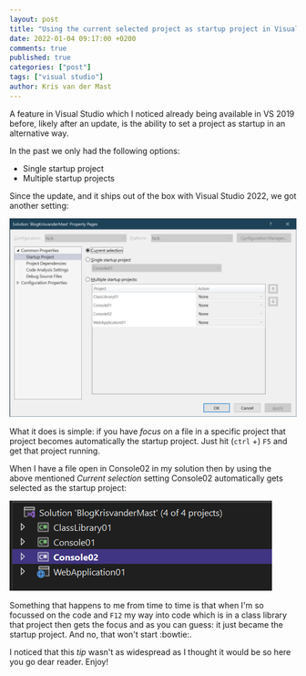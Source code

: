 ```yaml
---
layout: post
title: "Using the current selected project as startup project in Visual Studio"
date: 2022-01-04 09:17:00 +0200
comments: true
published: true
categories: ["post"]
tags: ["visual studio"]
author: Kris van der Mast
---
```

A feature in Visual Studio which I noticed already being available in VS 2019 before, likely after an update, is the ability to set a project as startup in an alternative way.  

In the past we only had the following options:

- Single startup project
- Multiple startup projects

Since the update, and it ships out of the box with Visual Studio 2022, we got another setting:  

![Current selection for Startup Project in Visual Studio 2022](/images/visual-studio-current-selection-startup-project.png)

What it does is simple: if you have _focus_ on a file in a specific project that project becomes automatically the startup project. Just hit (`ctrl` +) `F5` and get that project running.  

When I have a file open in Console02 in my solution then by using the above mentioned _Current selection_ setting Console02 automatically gets selected as the startup project:

![Current selection is set to Console02](/images/visual-studio-current-selection-startup-project-console02-selected.png)

Something that happens to me from time to time is that when I'm so focussed on the code and `F12` my way into code which is in a class library that project then gets the focus and as you can guess: it just became the startup project. And no, that won't start :bowtie:.

I noticed that this _tip_ wasn't as widespread as I thought it would be so here you go dear reader. Enjoy!
